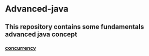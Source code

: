 # Advanced-java
## This repository contains some fundamentals advanced java concept
### [concurrency](https://docs.oracle.com/javase/tutorial/essential/concurrency/index.html)

